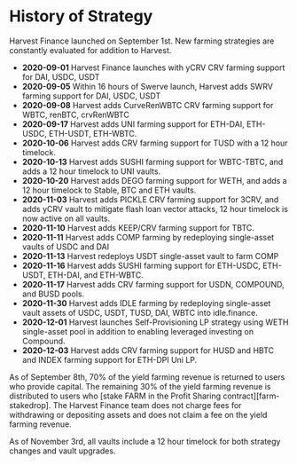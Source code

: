 # History of Strategy

Harvest Finance launched on September 1st. New farming strategies are constantly evaluated for addition to Harvest.

* **2020-09-01** Harvest Finance launches with yCRV CRV farming support for DAI, USDC, USDT
* **2020-09-05** Within 16 hours of Swerve launch, Harvest adds SWRV farming support for DAI, USDC, USDT
* **2020-09-08** Harvest adds CurveRenWBTC CRV farming support for WBTC, renBTC, crvRenWBTC
* **2020-09-17** Harvest adds UNI farming support for ETH-DAI, ETH-USDC, ETH-USDT, ETH-WBTC.
* **2020-10-06** Harvest adds CRV farming support for TUSD with a 12 hour timelock.
* **2020-10-13** Harvest adds SUSHI farming support for WBTC-TBTC, and adds a 12 hour timelock to UNI vaults.
* **2020-10-20** Harvest adds DEGO farming support for WETH, and adds a 12 hour timelock to Stable, BTC and ETH vaults.
* **2020-11-03** Harvest adds PICKLE CRV farming support for 3CRV, and adds yCRV vault to mitigate flash loan vector attacks, 12 hour timelock is now active on all vaults.
* **2020-11-10** Harvest adds KEEP/CRV farming support for TBTC.
* **2020-11-11** Harvest adds COMP farming by redeploying single-asset vaults of USDC and DAI
* **2020-11-13** Harvest redeploys USDT single-asset vault to farm COMP
* **2020-11-16** Harvest adds SUSHI farming support for ETH-USDC, ETH-USDT, ETH-DAI, and ETH-WBTC.
* **2020-11-17** Harvest adds CRV farming support for USDN, COMPOUND, and BUSD pools.
* **2020-11-30** Harvest adds IDLE farming by redeploying single-asset vault assets of USDC, USDT, TUSD, DAI, WBTC into idle.finance.
* **2020-12-01** Harvest launches Self-Provisioning LP strategy using WETH single-asset pool in addition to enabling leveraged investing on Compound.
* **2020-12-03** Harvest adds CRV farming support for HUSD and HBTC and INDEX farming support for ETH-DPI Uni LP.

As of September 8th, 70% of the yield farming revenue is returned to users who provide capital. The remaining 30% of the yield farming revenue is distributed to users who \[stake FARM in the Profit Sharing contract\]\[farm-stakedrop\]. The Harvest Finance team does not charge fees for withdrawing or depositing assets and does not claim a fee on the yield farming revenue.

As of November 3rd, all vaults include a 12 hour timelock for both strategy changes and vault upgrades.

